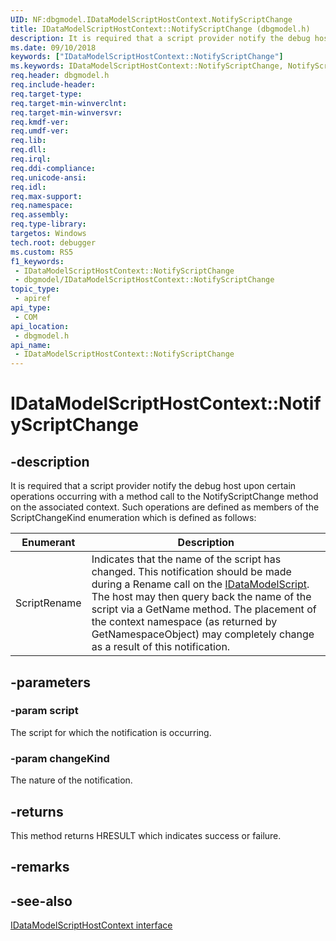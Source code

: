 ```yaml
---
UID: NF:dbgmodel.IDataModelScriptHostContext.NotifyScriptChange
title: IDataModelScriptHostContext::NotifyScriptChange (dbgmodel.h)
description: It is required that a script provider notify the debug host upon certain operations occurring with a method call to the NotifyScriptChange method on the associated context.
ms.date: 09/10/2018
keywords: ["IDataModelScriptHostContext::NotifyScriptChange"]
ms.keywords: IDataModelScriptHostContext::NotifyScriptChange, NotifyScriptChange, IDataModelScriptHostContext.NotifyScriptChange, IDataModelScriptHostContext::NotifyScriptChange, IDataModelScriptHostContext.NotifyScriptChange
req.header: dbgmodel.h
req.include-header: 
req.target-type: 
req.target-min-winverclnt: 
req.target-min-winversvr: 
req.kmdf-ver: 
req.umdf-ver: 
req.lib: 
req.dll: 
req.irql: 
req.ddi-compliance: 
req.unicode-ansi: 
req.idl: 
req.max-support: 
req.namespace: 
req.assembly: 
req.type-library: 
targetos: Windows
tech.root: debugger
ms.custom: RS5
f1_keywords:
 - IDataModelScriptHostContext::NotifyScriptChange
 - dbgmodel/IDataModelScriptHostContext::NotifyScriptChange
topic_type:
 - apiref
api_type:
 - COM
api_location:
 - dbgmodel.h
api_name:
 - IDataModelScriptHostContext::NotifyScriptChange
---
```


# IDataModelScriptHostContext::NotifyScriptChange


## -description

It is required that a script provider notify the debug host upon certain operations occurring with a method call to the NotifyScriptChange method on the associated context. Such operations are defined as members of the ScriptChangeKind enumeration which is defined as follows: 

Enumerant	| Description
|-------|--------|
ScriptRename	| Indicates that the name of the script has changed. This notification should be made during a Rename call on the [IDataModelScript](nn-dbgmodel-idatamodelscript.md). The host may then query back the name of the script via a GetName method. The placement of the context namespace (as returned by GetNamespaceObject) may completely change as a result of this notification.

## -parameters

### -param script

The script for which the notification is occurring.

### -param changeKind

The nature of the notification.

## -returns

This method returns HRESULT which indicates success or failure.

## -remarks

## -see-also

[IDataModelScriptHostContext interface](nn-dbgmodel-idatamodelscripthostcontext.md)

